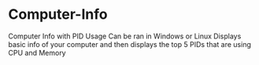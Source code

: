 # Computer-Info
Computer Info with PID Usage
Can be ran in Windows or Linux
Displays basic info of your computer and then displays the top 5 PIDs that are using CPU and Memory
